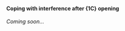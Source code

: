 #### <a name="Coping_with_interference_after_1C_opening"> Coping with interference after {1C} opening

_Coming soon..._
